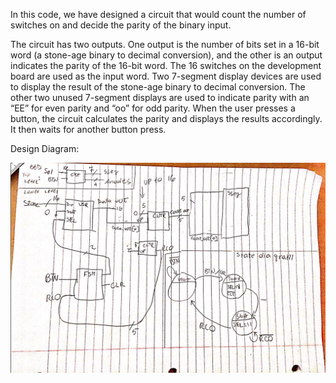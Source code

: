 In this code, we have designed a circuit that would count the number of switches on and decide the parity of the binary input.

The circuit has two outputs. One output is the number of bits set in a 16-bit word (a stone-age binary to decimal conversion), and the other is an output indicates the parity of the 16-bit word.
The 16 switches on the development board are used as the input word. Two 7-segment display devices are used to display the result of the stone-age binary to decimal conversion.
The other two unused 7-segment displays are used to indicate parity with an “EE” for even parity and “oo” for odd parity.
When the user presses a button, the circuit calculates the parity and displays the results accordingly.
It then waits for another button press.

Design Diagram: 

![alt text](https://github.com/FilippoCheein/FPGA_Design/blob/main/Sequence_Detector/Sequence_Detector_Design_Diagram_.jpg?raw=true)
